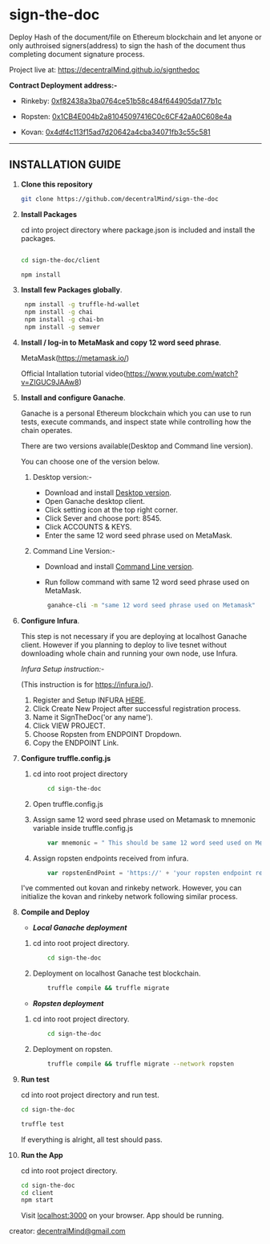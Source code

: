 # sign-the-doc

Deploy Hash of the document/file on Ethereum blockchain and let anyone or only authroised signers(address) to sign the hash of the document thus completing document signature process.

Project live at: https://decentralMind.github.io/signthedoc

**Contract Deployment address:-**

* Rinkeby: [0xf82438a3ba0764ce51b58c484f644905da177b1c](https://ropsten.etherscan.io/address/0xf82438a3ba0764ce51b58c484f644905da177b1c)

* Ropsten: [0x1CB4E004b2a81045097416C0c6CF42aA0C608e4a](https://ropsten.etherscan.io/address/0x1CB4E004b2a81045097416C0c6CF42aA0C608e4a)

* Kovan: [0x4df4c113f15ad7d20642a4cba34071fb3c55c581](https://kovan.etherscan.io/address/0xeba2cef3320c34e7873afa6905e17add8011910f)

___

## INSTALLATION GUIDE

1. **Clone this repository**

    ```sh
    git clone https://github.com/decentralMind/sign-the-doc

    ```

2.  **Install Packages**

    cd into project directory where package.json is included and install the packages.

    ```sh
    
    cd sign-the-doc/client

    npm install
    ```

3. **Install few Packages globally**.

   ```sh
    npm install -g truffle-hd-wallet
    npm install -g chai
    npm install -g chai-bn
    npm install -g semver
   ```

4. **Install / log-in to MetaMask and copy 12 word seed phrase**.

    MetaMask(https://metamask.io/)

    Official Intallation tutorial video(https://www.youtube.com/watch?v=ZIGUC9JAAw8)


5. **Install and configure Ganache**.

   Ganache is a  personal Ethereum blockchain which you can use to run tests, execute commands, and inspect state while controlling how the chain operates.

   There are two versions available(Desktop and Command line version).

   You can choose one of the version below.

    1. Desktop version:-
        * Download and install [Desktop version](https://truffleframework.com/ganache).
        * Open Ganache desktop client.
        * Click setting icon at the top right corner.
        * Click Sever and choose port: 8545.
        * Click ACCOUNTS & KEYS.
        * Enter the same 12 word seed phrase used on MetaMask.

   2. Command Line Version:-
        * Download and install [Command Line version](https://github.com/trufflesuite/ganache-cli).

        * Run follow command with same 12 word seed phrase used on MetaMask.
        ```sh
            ganahce-cli -m "same 12 word seed phrase used on Metamask"

        ```

6. **Configure Infura**.

    This step is not necessary if you are deploying at localhost Ganache client.
    However if you planning to deploy to live tesnet without downloading whole chain and running your own node,  use Infura.
    
    _Infura Setup instruction:-_

    (This instruction is for https://infura.io/).

    1. Register and Setup INFURA [HERE](https://infura.io/).
    2. Click Create New Project after successful registration process.
    3. Name it SignTheDoc('or any name').
    4. Click VIEW PROJECT.
    5. Choose Ropsten from ENDPOINT Dropdown.
    6. Copy the ENDPOINT Link.

7. **Configure truffle.config.js**

    1. cd into root project directory

        ```sh
            cd sign-the-doc

        ```

    2. Open truffle.config.js 

    3. Assign same 12 word seed phrase used on Metamask to mnemonic variable inside truffle.config.js

        ```javascript
            var mnemonic = " This should be same 12 word seed used on Metamask";
        ```

    4. Assign ropsten endpoints received from infura.

        ```javascript
            var ropstenEndPoint = 'https://' + 'your ropsten endpoint received from infura';
        ```

    I've commented out kovan and rinkeby network. However, you can initialize the kovan and rinkeby network following similar process.

8. **Compile and Deploy**

    - **_Local Ganache deployment_**

    1. cd into root project directory.

        ```sh
            cd sign-the-doc
        ```

    2. Deployment on localhost Ganache test blockchain.

        ```sh
            truffle compile && truffle migrate
        ```

    - **_Ropsten deployment_**

     1. cd into root project directory.

        ```sh
            cd sign-the-doc
        ```

    2. Deployment on ropsten.

        ```sh
            truffle compile && truffle migrate --network ropsten
        ```
 
 9. **Run test**

    cd into root project directory and run test.

    ```sh
    cd sign-the-doc

    truffle test
    ```
    If everything is alright, all test should pass.

10. **Run the App**

    cd into root project directory.

    ```sh
    cd sign-the-doc
    cd client
    npm start
    ```

    Visit [localhost:3000](https://localhost:3000) on your browser. App should be running.


creator: decentralMind@gmail.com








    

